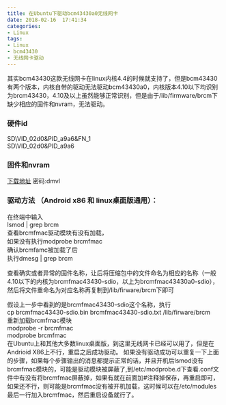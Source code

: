 ```yaml
---
title: 在Ubuntu下驱动bcm43430a0无线网卡
date: 2018-02-16  17:41:34
categories:
- Linux
tags: 
- Linux
- bcm43430
- 无线网卡驱动
---
```

其实bcm43430这款无线网卡在linux内核4.4的时候就支持了，但是bcm43430有两个版本，内核自带的驱动无法驱动bcm43430a0，内核版本4.10以下均识别为brcm43430，4.10及以上虽然能够正常识别，但是由于/lib/firmware/brcm下缺少相应的固件和nvram，无法驱动。
 
 
### 硬件id 
SD\VID_02d0&PID_a9a6&FN_1<br/>
SD\VID_02d0&PID_a9a6 

### 固件和nvram
[下载地址](https://pan.baidu.com/s/1bqgmy9h)   密码:dmvl

### 驱动方法 （Android x86 和 linux桌面版通用）： 
在终端中输入<br/>
lsmod | grep brcm<br/>
查看brcmfmac驱动模块有没有加载，<br/> 
如果没有执行modprobe brcmfmac<br/>
确认brcmfamc被加载了后<br/>
执行dmesg | grep brcm<br/>

查看确实或者异常的固件名称，让后将压缩包中的文件命名为相应的名称（一般4.10以下的内核为brcmfmac43430-sdio，以上为brcmfmac43430a0-sdio），然后将文件重命名为对应名称再复制到/lib/firware/brcm下即可 
 
假设上一步中看到的是brcmfmac43430-sdio这个名称，执行<br/>
cp brcmfmac43430-sdio.bin brcmfmac43430-sdio.txt /lib/firware/brcm<br/> 
重新加载brcmfmac模块<br/>
modprobe -r brcmfmac<br/>
modprobe brcmfmac<br/>
在Ubuntu上和其他大多数linux桌面版，到这里无线网卡已经可以用了，但是在Andrioid X86上不行，重启之后成功驱动。 
如果没有驱动成功可以重复一下上面的步骤，如果每个步骤输出的消息都提示正常的话，并且开机后lsmod没有brcmfmac模块的，可能是驱动模块被屏蔽了,到/etc/modprobe.d下查看.conf文件中有没有将brcmfmac屏蔽掉，如果有就在前面加#注释掉保存，再重启即可，如果还不行，则可能是brcmfmac没有被开机加载，这时候可以在/etc/modules最后一行加入brcmfmac，然后重启设备就行了。 
